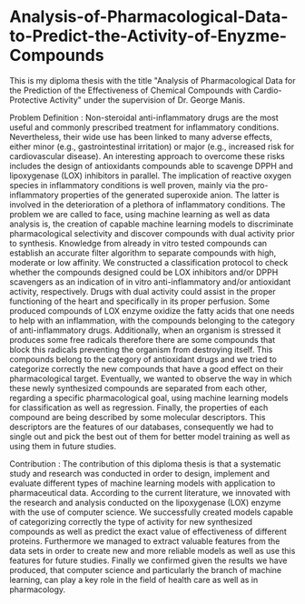# Analysis-of-Pharmacological-Data-to-Predict-the-Activity-of-Enyzme-Compounds
This is my diploma thesis with the title "Analysis of Pharmacological Data for the Prediction of the Effectiveness of Chemical Compounds with Cardio-Protective Activity" under the supervision of Dr. George Manis. 

Problem Definition : Non-steroidal anti-inflammatory drugs are the most useful and commonly prescribed treatment for inflammatory conditions. Nevertheless, their wide use has been linked to many adverse effects, either minor (e.g., gastrointestinal irritation) or major (e.g., increased risk for cardiovascular disease). An interesting approach to overcome these risks includes the design of antioxidants compounds able to scavenge DPPH and lipoxygenase (LOX) inhibitors in parallel. The implication of reactive oxygen species in inflammatory conditions is well proven, mainly via the pro-inflammatory properties of the generated superoxide anion. The latter is involved in the deterioration of a plethora of inflammatory conditions. The problem we are called to face, using machine learning as well as data analysis is, the creation of capable machine learning models to discriminate pharmacological selectivity and discover compounds with dual activity prior to synthesis. Knowledge from already in vitro tested compounds can establish an accurate filter algorithm to separate compounds with high, moderate or low affinity. We constructed a classification protocol to check whether the compounds designed could be LOX inhibitors and/or DPPH scavengers as an indication of in vitro anti-inflammatory and/or antioxidant activity, respectively. Drugs with dual activity could assist in the proper functioning of the heart and specifically in its proper perfusion. Some produced compounds of LOX enzyme oxidize the fatty acids that one needs to help with an inflammation, with the compounds belonging to the category of anti-inflammatory drugs. Additionally, when an organism is stressed it produces some free radicals therefore there are some compounds that block this radicals preventing the organism from destroying itself. This compounds belong to the category of antioxidant drugs and we tried to categorize correctly the new compounds that have a good effect on their pharmacological target. Eventually, we wanted to observe the way in which these newly synthesized compounds are separated from each other, regarding a specific pharmacological goal, using machine learning models for classification as well as regression. Finally, the properties of each compound are being described by some molecular descriptors. This descriptors are the features of our databases, consequently we had to single out and pick the best out of them for better model training as well as using them in future studies.

Contribution : The contribution of this diploma thesis is that a systematic study and research was conducted in order to design, implement and evaluate different types of machine learning models with application to pharmaceutical data. According to the current literature, we innovated with the research and analysis conducted on the lipoxygenase (LOX) enzyme with the use of computer science. We successfully created models capable of categorizing correctly the type of activity for new synthesized compounds as well as predict the exact value of effectiveness of different proteins. Furthermore we managed to extract valuable features from the data sets in order to create new and more reliable models as well as use this features for future studies. Finally we confirmed given the results we have produced, that computer science and particularly the branch of machine learning, can play a key role in the field of health care as well as in pharmacology. 
